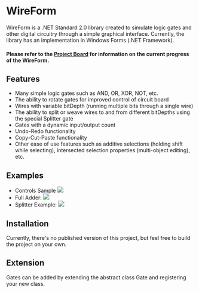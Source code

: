 # WireForm

WireForm is a .NET Standard 2.0 library created to simulate logic gates and other digital circuitry through a simple graphical interface. Currently, the library has an implementation in Windows Forms (.NET Framework).

#### Please refer to the [Project Board](https://github.com/RyanAlameddine/WireForm/projects/1) for information on the current progress of the WireForm.

## Features
- Many simple logic gates such as AND, OR, XOR, NOT, etc.
- The ability to rotate gates for improved control of circuit board
- Wires with variable bitDepth (running multiple bits through a single wire)
- The ability to split or weave wires to and from different bitDepths using the special Splitter gate
- Gates with a dynamic input/output count
- Undo-Redo functionality
- Copy-Cut-Paste functionality
- Other ease of use features such as additive selections (holding shift while selecting), intersected selection properties (multi-object editing), etc.

## Examples

 - Controls Sample
   <img src="https://i.imgur.com/9nEu6wQ.gif">
 - Full Adder:
   <img src="https://i.imgur.com/fdPFBw5.gif">
 - Splitter Example:
   <img src="https://i.imgur.com/XKX1Yov.gif">

## Installation

Currently, there's no published version of this project, but feel free to build the project on your own.

## Extension

Gates can be added by extending the abstract class Gate and registering your new class.
